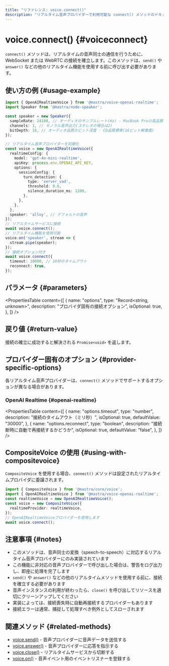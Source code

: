 ```yaml
---
title: "リファレンス: voice.connect()"
description: "リアルタイム音声プロバイダーで利用可能な connect() メソッドのドキュメント。音声対話（スピーチ・ツー・スピーチ）通信の接続を確立します。"
---
```


# voice.connect() \{#voiceconnect\}

`connect()` メソッドは、リアルタイムの音声同士の通信を行うために、WebSocket または WebRTC の接続を確立します。このメソッドは、`send()` や `answer()` などの他のリアルタイム機能を使用する前に呼び出す必要があります。

## 使い方の例 \{#usage-example\}

```typescript
import { OpenAIRealtimeVoice } from '@mastra/voice-openai-realtime';
import Speaker from '@mastra/node-speaker';

const speaker = new Speaker({
  sampleRate: 24100, // オーディオのサンプルレート(Hz) - MacBook Proの高品質オーディオ標準
  channels: 1, // モノラル音声出力(ステレオの場合は2)
  bitDepth: 16, // オーディオ品質のビット深度 - CD品質標準(16ビット解像度)
});

// リアルタイム音声プロバイダーを初期化
const voice = new OpenAIRealtimeVoice({
  realtimeConfig: {
    model: 'gpt-4o-mini-realtime',
    apiKey: process.env.OPENAI_API_KEY,
    options: {
      sessionConfig: {
        turn_detection: {
          type: 'server_vad',
          threshold: 0.6,
          silence_duration_ms: 1200,
        },
      },
    },
  },
  speaker: 'alloy', // デフォルトの音声
});
// リアルタイムサービスに接続
await voice.connect();
// リアルタイム機能を使用可能
voice.on('speaker', stream => {
  stream.pipe(speaker);
});
// 接続オプション付き
await voice.connect({
  timeout: 10000, // 10秒のタイムアウト
  reconnect: true,
});
```

## パラメータ \{#parameters\}

<PropertiesTable
  content={[
{
name: "options",
type: "Record<string, unknown>",
description: "プロバイダ固有の接続オプション",
isOptional: true,
},
]}
/>

## 戻り値 \{#return-value\}

接続の確立に成功すると解決される `Promise<void>` を返します。

## プロバイダー固有のオプション \{#provider-specific-options\}

各リアルタイム音声プロバイダーは、`connect()` メソッドでサポートするオプションが異なる場合があります。

### OpenAI Realtime \{#openai-realtime\}

<PropertiesTable
  content={[
{
name: "options.timeout",
type: "number",
description: "接続のタイムアウト（ミリ秒）",
isOptional: true,
defaultValue: "30000",
},
{
name: "options.reconnect",
type: "boolean",
description: "接続断時に自動で再接続するかどうか",
isOptional: true,
defaultValue: "false",
},
]}
/>

## CompositeVoice の使用 \{#using-with-compositevoice\}

`CompositeVoice` を使用する場合、`connect()` メソッドは設定されたリアルタイムプロバイダに委譲されます。

```typescript
import { CompositeVoice } from '@mastra/core/voice';
import { OpenAIRealtimeVoice } from '@mastra/voice-openai-realtime';
const realtimeVoice = new OpenAIRealtimeVoice();
const voice = new CompositeVoice({
  realtimeProvider: realtimeVoice,
});
// OpenAIRealtimeVoiceプロバイダーを使用します
await voice.connect();
```

## 注意事項 \{#notes\}

* このメソッドは、音声同士の変換（speech-to-speech）に対応するリアルタイム音声プロバイダーにのみ実装されています
* この機能に非対応の音声プロバイダーで呼び出した場合は、警告をログ出力し、即座に処理を完了します
* `send()` や `answer()` などの他のリアルタイムメソッドを使用する前に、接続を確立する必要があります
* 音声インスタンスの利用が終わったら、`close()` を呼び出してリソースを適切にクリーンアップしてください
* 実装によっては、接続喪失時に自動再接続するプロバイダーもあります
* 接続エラーは通常、捕捉して処理すべき例外としてスローされます

## 関連メソッド \{#related-methods\}

* [voice.send()](./voice.send) - 音声プロバイダーに音声データを送信する
* [voice.answer()](./voice.answer) - 音声プロバイダーに応答を指示する
* [voice.close()](./voice.close) - リアルタイムサービスから切断する
* [voice.on()](./voice.on) - 音声イベント用のイベントリスナーを登録する